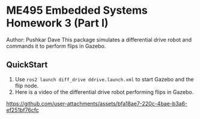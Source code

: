 # ME495 Embedded Systems Homework 3 (Part I)

Author: Pushkar Dave
This package simulates a differential drive robot and commands it to perform flips in Gazebo.

## QuickStart
1. Use `ros2 launch diff_drive ddrive.launch.xml` to start Gazebo and the flip node. 
2. Here is a video of the differential drive robot performing flips in Gazebo.

https://github.com/user-attachments/assets/bfa18ae7-220c-4bae-b3a6-ef251bf76cfc
